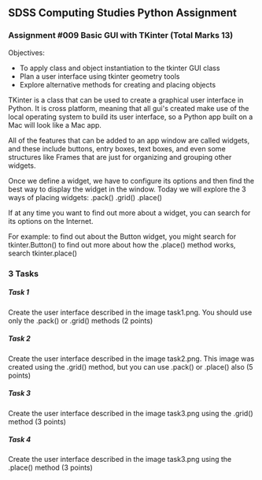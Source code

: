 ## SDSS Computing Studies Python Assignment
### Assignment #009 Basic GUI with TKinter (Total Marks 13)

Objectives:
* To apply class and object instantiation to the tkinter GUI class
* Plan a user interface using tkinter geometry tools
* Explore alternative methods for creating and placing objects

TKinter is a class that can be used to create a graphical user interface
in Python.  It is cross platform, meaning that all gui's created make
use of the local operating system to build its user interface, so a 
Python app built on a Mac will look like a Mac app.

All of the features that can be added to an app window are called widgets,
and these include buttons, entry boxes, text boxes, and even some
structures like Frames that are just for organizing and grouping other widgets.

Once we define a widget, we have to configure its options and then find the
best way to display the widget in the window.
Today we will explore the 3 ways of placing widgets:
.pack()
.grid()
.place()

If at any time you want to find out more about a widget, you can search for
its options on the Internet.

For example:
to find out about the Button widget, you might search for tkinter.Button()
to find out more about how the .place() method works, search tkinter.place()


### 3 Tasks

##### Task 1
Create the user interface described in the image task1.png.
You should use only the .pack() or .grid() methods
(2 points) 

##### Task 2
Create the user interface described in the image task2.png.
This image was created using the .grid() method, but you can
use .pack() or .place() also
(5 points)

##### Task 3
Create the user interface described in the image task3.png
using the .grid() method
(3 points)

##### Task 4
Create the user interface described in the image task3.png
using the .place() method
(3 points)
